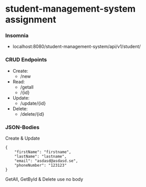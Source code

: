 # student-management-system assignment

### Insomnia
- localhost:8080/student-management-system/api/v1/student/

### CRUD Endpoints
- Create: 
	- /new
- Read: 
	- /getall
	- /{id}
- Update:
	- /update/{id}
- Delete:
	- /delete/{id}

### JSON-Bodies

Create & Update
```
{
	"firstName": "firstname",
	"lastName": "lastname",
	"email": "asdasd@asdasd.se",
	"phoneNumber": "123123"
}
```

GetAll, GetById & Delete use no body
